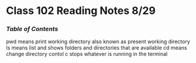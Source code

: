 # Class 102 Reading Notes 8/29
### *Table of Contents*
pwd means print working directory also known as present working directory
ls means list and shows folders and directories that are available
cd means change directory
contol c stops whatever is running in the terminal
